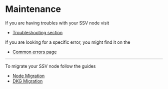 # Maintenance

If you are having troubles with your SSV node visit
* [Troubleshooting section](./troubleshooting.md)

If you are looking for a specific error, you might find it on the
* [Common errors page](./common-errors.md)
***
To migrate your SSV node follow the guides
* [Node Migration](./node-migration.md)
* [DKG Migration](./dkg-operator-migration)